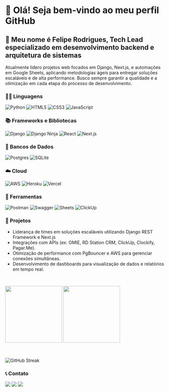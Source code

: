 <div>
  <h1>👋 Olá! Seja bem-vindo ao meu perfil GitHub</h1>
  <h2>🧑 Meu nome é Felipe Rodrigues, Tech Lead especializado em desenvolvimento backend e arquitetura de sistemas</h2>
  <p>Atualmente lidero projetos web focados em Django, Next.js, e automações em Google Sheets, aplicando metodologias ágeis para entregar soluções escaláveis e de alta performance. Busco sempre garantir a qualidade e a otimização em cada etapa do processo de desenvolvimento.</p>
</div>

<h3>🧑‍💻 Linguagens</h3>
<div>
  <img src="https://img.shields.io/badge/python-3670A0?style=for-the-badge&logo=python&logoColor=ffdd54" alt="Python">
  <img src="https://img.shields.io/badge/html5-%23E34F26.svg?style=for-the-badge&logo=html5&logoColor=white" alt="HTML5">
  <img src="https://img.shields.io/badge/css3-%231572B6.svg?style=for-the-badge&logo=css3&logoColor=white" alt="CSS3">
  <img src="https://img.shields.io/badge/javascript-%23323330.svg?style=for-the-badge&logo=javascript&logoColor=%23F7DF1E" alt="JavaScript">
</div>

<h3>📚 Frameworks e Bibliotecas</h3>
<div>
  <img src="https://img.shields.io/badge/django-%23092E20.svg?style=for-the-badge&logo=django&logoColor=white" alt="Django">
  <img src="https://img.shields.io/badge/DJANGO-NINJA-ff1709?style=for-the-badge&logo=django&logoColor=white&color=ff1709&labelColor=black" alt="Django Ninja">
  <img src="https://img.shields.io/badge/react-%230d8cff.svg?style=for-the-badge&logo=react&logoColor=white" alt="React">
  <img src="https://img.shields.io/badge/next.js-000000?style=for-the-badge&logo=nextdotjs&logoColor=white" alt="Next.js">
</div>

<h3>💾 Bancos de Dados</h3>
<div>
  <img src="https://img.shields.io/badge/postgres-%23316192.svg?style=for-the-badge&logo=postgresql&logoColor=white" alt="Postgres">
  <img src="https://img.shields.io/badge/sqlite-%2307405e.svg?style=for-the-badge&logo=sqlite&logoColor=white" alt="SQLite">
</div>

<h3>☁️ Cloud</h3>
<div>
  <img src="https://img.shields.io/badge/AWS-%23FF9900.svg?style=for-the-badge&logo=amazon-aws&logoColor=white" alt="AWS">
  <img src="https://img.shields.io/badge/heroku-%23430098.svg?style=for-the-badge&logo=heroku&logoColor=white" alt="Heroku">
  <img src="https://img.shields.io/badge/vercel-%23000000.svg?style=for-the-badge&logo=vercel&logoColor=white" alt="Vercel">
</div>

<h3>💼 Ferramentas</h3>
<div>
  <img src="https://img.shields.io/badge/Postman-FF6C37?style=for-the-badge&logo=postman&logoColor=white" alt="Postman">
  <img src="https://img.shields.io/badge/-Swagger-%23Clojure?style=for-the-badge&logo=swagger&logoColor=white" alt="Swagger">
  <img src="https://img.shields.io/badge/Google%20Sheets-34A853?style=for-the-badge&logo=google-sheets&logoColor=white" alt="Sheets">
  <img src="https://img.shields.io/badge/CLICKUP-ff1709?style=for-the-badge&color=fff&labelColor=black" alt="ClickUp">
</div>

<h3>🚀 Projetos</h3>
<ul>
  <li>Liderança de times em soluções escaláveis utilizando Django REST Framework e Next.js</li>
  <li>Integrações com APIs (ex: OMIE, RD Station CRM, ClickUp, Clockify, Pagar.Me).</li>
  <li>Otimização de performance com PgBouncer e AWS para gerenciar conexões simultâneas.</li>
  <li>Desenvolvimento de dashboards para visualização de dados e relatórios em tempo real.</li>
</ul>

&nbsp;

<div>
  <img height="180em" src="https://github-readme-stats.vercel.app/api?username=fehenriq&show_icons=true&theme=dracula&include_all_commits=true&count_private=true"/>
  <img height="180em" src="https://github-readme-stats.vercel.app/api/top-langs/?username=fehenriq&layout=compact&langs_count=8&theme=dracula&hide=cython,css"/>

  &nbsp;

  <img src="https://streak-stats.demolab.com?user=fehenriq&theme=horizon" alt="GitHub Streak">
</div>

<h3>📞 Contato</h3>
<div>
  <a href="https://instagram.com/fe_henriq" target="_blank"><img src="https://img.shields.io/badge/-Instagram-%23E4405F?style=for-the-badge&logo=instagram&logoColor=white" target="_blank"></a>
  <a href="mailto:lipe.h.r@gmail.com"><img src="https://img.shields.io/badge/Gmail-D14836?style=for-the-badge&logo=gmail&logoColor=white" target="_blank"></a>
  <a href="https://www.linkedin.com/in/fehenriq-rodrigues/" target="_blank"><img src="https://img.shields.io/badge/-LinkedIn-%230077B5?style=for-the-badge&logo=linkedin&logoColor=white" target="_blank"></a>
</div>
